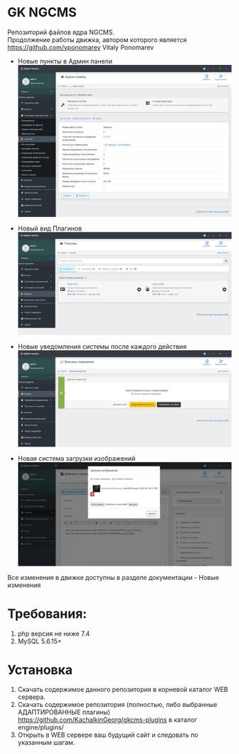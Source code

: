 GK NGCMS
==========

Репозиторий файлов ядра NGCMS.<br>
Продолжение работы движка, автором которого является https://github.com/vponomarev Vitaly Ponomarev
<br>
- Новые пункты в Админ панели
![](https://github.com/KachalkinGeorg/gkcms/blob/main/docs/images/history/adminpanel_1.jpg?raw=true)

- Новый вид Плагинов
![](https://github.com/KachalkinGeorg/gkcms/blob/main/docs/images/history/adminpanel_5.jpg?raw=true)

- Новые уведомления системы после каждого действия
![](https://github.com/KachalkinGeorg/gkcms/blob/main/docs/images/history/notif_2.jpg?raw=true)

- Новая система загрузки изображений
![](https://github.com/KachalkinGeorg/gkcms/blob/main/docs/images/history/public_3.0.jpg?raw=true)

Все изменения в движке доступны в разделе документации - Новые изменения

# Требования:
1. php версия не ниже 7.4
2. MySQL 5.6.15+

# Установка
1. Скачать содержимое данного репозитория в корневой каталог WEB сервера.
2. Скачать содержимое репозитория (полностью, либо выбранные АДАПТИРОВАННЫЕ плагины) https://github.com/KachalkinGeorg/gkcms-plugins в каталог engine/plugins/
3. Открыть в WEB сервере ваш будущий сайт и следовать по указанным шагам.